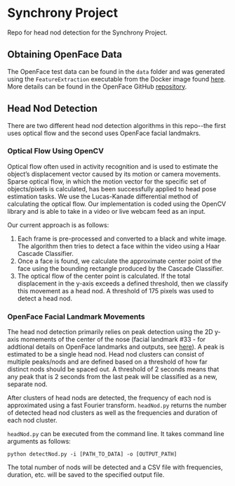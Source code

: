 # Synchrony Project

Repo for head nod detection for the Synchrony Project. 

## Obtaining OpenFace Data
The OpenFace test data can be found in the `data` folder and was generated using the `FeatureExtraction` executable from the Docker image found [here](https://hub.docker.com/r/algebr/openface/). More details can be found in the OpenFace GitHub [repository](https://github.com/TadasBaltrusaitis/OpenFace/wiki/Command-line-arguments).

## Head Nod Detection
There are two different head nod detection algorithms in this repo--the first uses optical flow and the second uses OpenFace facial landmakrs. 

### Optical Flow Using OpenCV
Optical flow often used in activity recognition and is used to estimate the object’s displacement vector caused by its motion or camera movements. Sparse optical flow, in which the motion vector for the specific set of objects/pixels is calculated, has been successfully applied to head pose estimation tasks. We use the Lucas-Kanade differential method of calculating the optical flow. Our implementation is coded using the OpenCV library and is able to take in a video or live webcam feed as an input. 

Our current approach is as follows: 
1. Each frame is pre-processed and converted to a black and white image. The algorithm then tries to detect a face within the video using a Haar Cascade Classifier. 
2. Once a face is found, we calculate the approximate center point of the face using the bounding rectangle produced by the Cascade Classifier. 
3. The optical flow of the center point is calculated. If the total displacement in the y-axis exceeds a defined threshold, then we classify this movement as a head nod. A threshold of 175 pixels was used to detect a head nod.

### OpenFace Facial Landmark Movements
The head nod detection primarily relies on peak detection using the 2D y-axis momements of the center of the nose (facial landmark #33 - for addtional details on OpenFace landmarks and outputs, see [here](https://github.com/TadasBaltrusaitis/OpenFace/wiki/Output-Format)). A peak is estimated to be a single head nod. Head nod clusters can consist of multiple peaks/nods and are defined based on a threshold of how far distinct nods should be spaced out. A threshold of 2 seconds means that any peak that is 2 seconds from the last peak will be classified as a new, separate nod. 

After clusters of head nods are detected, the frequency of each nod is approximated using a fast Fourier transform. `headNod.py` returns the number of detected head nod clusters as well as the frequencies and duration of each nod cluster. 

`headNod.py` can be executed from the command line. It takes command line arguments as follows:

```
python detectNod.py -i [PATH_TO_DATA] -o [OUTPUT_PATH]
```

The total number of nods will be detected and a CSV file with frequencies, duration, etc. will be saved to the specified output file. 




 
